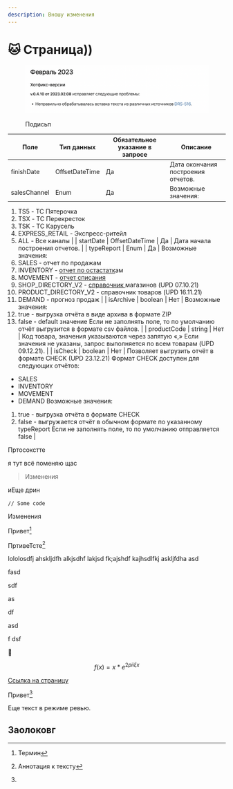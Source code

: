```yaml
---
description: Вношу изменения
---
```


# 🐱 Страница))

<figure><img src=".gitbook/assets/Снимок экрана 2023-02-22 в 18.48.15.png" alt=""><figcaption><p>Подисьп</p></figcaption></figure>

| Поле         | Тип данных     | Обязательное указание в запросе | Описание                           |
| ------------ | -------------- | ------------------------------- | ---------------------------------- |
| finishDate   | OffsetDateTime | Да                              | Дата окончания построения отчетов. |
| salesChannel | Enum           | Да                              | Возможные значения:                |

1. TS5 - ТС Пятерочка
2. TSX - ТС Перекресток
3. TSK - ТС Карусель
4. EXPRESS\_RETAIL - Экспресс-ритейл
5. ALL - Все каналы | | startDate | OffsetDateTime | Да | Дата начала построения отчетов. | | typeReport | Enum | Да | Возможные значения:
6. SALES - отчет по продажам
7. INVENTORY - [отчет по остастатк](paper.md)ам&#x20;
8. MOVEMENT - [отчет списания](paper.md)&#x20;
9. SHOP\_DIRECTORY\_V2 - [справочник ](paper.md)магазинов (UPD 07.10.21)
10. PRODUCT\_DIRECTORY\_V2 - справочник товаров (UPD 16.11.21)
11. DEMAND - прогноз продаж | | isArchive | boolean | Нет | Возможные значения:
12. true - выгрузка отчёта в виде архива в формате ZIP
13. false - default значение Если не заполнять поле, то по умолчанию отчёт выгрузится в формате csv файлов. | | productCode | string | Нет | Код товара, значения указываются через запятую «,» Если значения не указаны, запрос выполняется по всем товарам (UPD 09.12.21). | | isCheck | boolean | Нет | Позволяет выгрузить отчёт в формате CHECK (UPD 23.12.21) Формат CHECK доступен для следующих отчётов:

* SALES
* INVENTORY
* MOVEMENT
* DEMAND Возможные значения:

1. true - выгрузка отчёта в формате CHECK
2. false - выгружается отчёт в обычном формате по указанному typeReport Если не заполнять поле, то по умолчанию отправляется false |

Пртосокстте

я тут всё поменяю щаc

> Изменения



иЕще  дрин



```
// Some code
```

Изменения

Привет[^1]&#x20;

ПртивеТсте[^2]

lololosdfj ahskljdfh alkjsdhf lakjsd fk;ajshdf kajhsdlfkj askljfdha asd

fasd

sdf

&#x20;as

df&#x20;

asd

f dsf

:tada:

$$f(x) = x * e^{2 pi i \xi x}$$&#x20;

[Ссылка на страницу](paper.md)

Привет[^3]

Еще текст в режиме ревью.

## Заолоковг&#x20;

[^1]: Термин

[^2]: Аннотация к тексту



[^3]: 
